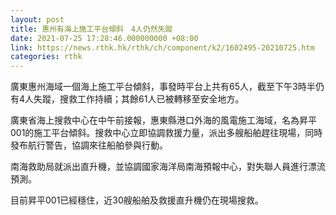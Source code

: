 ```yaml
---
layout: post
title: 惠州有海上施工平台傾斜　4人仍然失蹤
date: 2021-07-25 17:28:46.000000000 +08:00
link: https://news.rthk.hk/rthk/ch/component/k2/1602495-20210725.htm
categories: rthk
---
```


廣東惠州海域一個海上施工平台傾斜，事發時平台上共有65人，截至下午3時半仍有4人失蹤，搜救工作持續；其餘61人已被轉移至安全地方。

廣東省海上搜救中心在中午前接報，惠東縣港口外海的風電施工海域，名為昇平001的施工平台傾斜。搜救中心立即協調救援力量，派出多艘船舶趕往現場，同時發布航行警告，協調來往船舶參與行動。

南海救助局就派出直升機，並協調國家海洋局南海預報中心，對失聯人員進行漂流預測。

目前昇平001已經穩住，近30艘船舶及救援直升機仍在現場搜救。
